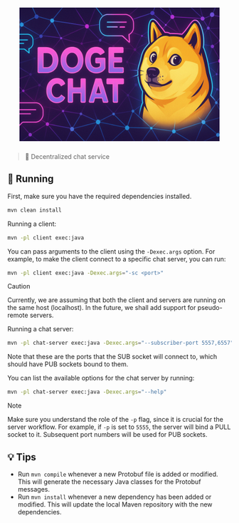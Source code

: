 <h1 align="center">
    <img src=".github/assets/logo.png" height="300" />
</h1>

> 📱 Decentralized chat service

## 🏃 Running

First, make sure you have the required dependencies installed.

```bash
mvn clean install
```

Running a client:

```bash
mvn -pl client exec:java
```

You can pass arguments to the client using the `-Dexec.args` option. For example, to make the client connect to a specific chat server, you can run:

```bash
mvn -pl client exec:java -Dexec.args="-sc <port>"
```

> [!CAUTION]
> Currently, we are assuming that both the client and servers are running on the same host (localhost). In the future, we shall add support for pseudo-remote servers.

Running a chat server:

```bash
mvn -pl chat-server exec:java -Dexec.args="--subscriber-port 5557,6557"
```

Note that these are the ports that the SUB socket will connect to, which should have PUB sockets bound to them.

You can list the available options for the chat server by running:

```bash
mvn -pl chat-server exec:java -Dexec.args="--help"
```

> [!NOTE]
> Make sure you understand the role of the `-p` flag, since it is crucial for the server workflow. For example, if `-p` is set to `5555`, the server will bind a PULL socket to it. Subsequent port numbers will be used for PUB sockets.

## 💡 Tips

- Run `mvn compile` whenever a new Protobuf file is added or modified. This will generate the necessary Java classes for the Protobuf messages.
- Run `mvn install` whenever a new dependency has been added or modified. This will update the local Maven repository with the new dependencies.
